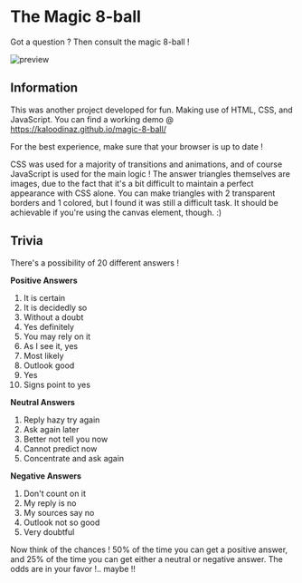 # The Magic 8-ball
Got a question ? Then consult the magic 8-ball !

![preview](http://i19.servimg.com/u/f19/18/21/60/73/screen10.png)


## Information
This was another project developed for fun. Making use of HTML, CSS, and JavaScript. You can find a working demo @ https://kaloodinaz.github.io/magic-8-ball/

For the best experience, make sure that your browser is up to date !

CSS was used for a majority of transitions and animations, and of course JavaScript is used for the main logic ! The answer triangles themselves are images, due to the fact that it's a bit difficult to maintain a perfect appearance with CSS alone. You can make triangles with 2 transparent borders and 1 colored, but I found it was still a difficult task. It should be achievable if you're using the canvas element, though. :)


## Trivia
There's a possibility of 20 different answers !

**Positive Answers**

1. It is certain
2. It is decidedly so
3. Without a doubt
4. Yes definitely
5. You may rely on it
6. As I see it, yes
7. Most likely
8. Outlook good
9. Yes
10. Signs point to yes

**Neutral Answers**

1. Reply hazy try again
2. Ask again later
3. Better not tell you now
4. Cannot predict now
5. Concentrate and ask again

**Negative Answers**

1. Don't count on it
2. My reply is no
3. My sources say no
4. Outlook not so good
5. Very doubtful

Now think of the chances ! 50% of the time you can get a positive answer, and 25% of the time you can get either a neutral or negative answer. The odds are in your favor !.. maybe !!
